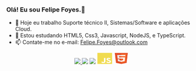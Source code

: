 ### Olá! Eu sou Felipe Foyes.👋

- 🔭 Hoje eu trabalho Suporte técnico II, Sistemas/Software e aplicações Cloud. 
- 🌱 Estou estudando HTML5, Css3, Javascript, NodeJS, e TypeScript.
- 📫 Contate-me no e-mail: Felipe.Foyes@outlook.com


<div align="center">
  <a href="https://github.com/FelipeFoyes">
  <img height="180em" src="https://github-readme-stats.vercel.app/api?username=FelipeFoyes&show_icons=true&theme=blue&include_all_commits=true&count_private=true"/>
  <a href="https://https://www.linkedin.com/in/felipe-foyes-106481143" target="_blank"><img src="https://img.shields.io/badge/-LinkedIn-%230077B5?style=for-the-badge&logo=linkedin&logoColor=white" target="_blank"></a>   
   <a href="https://instagram.com/Felipe_Foyes" target="_blank"><img src="https://img.shields.io/badge/-Instagram-%23E4405F?style=for-the-badge&logo=instagram&logoColor=white" target="_blank"></a>
    <img align="side" alt="Felipe-Js" height="30" width="40" src="https://raw.githubusercontent.com/devicons/devicon/master/icons/javascript/javascript-plain.svg">
    <img align="side" alt="Felipe-HTML" height="30" width="40" src="https://raw.githubusercontent.com/devicons/devicon/master/icons/html5/html5-original.svg">
    
    
    
</div>
 
